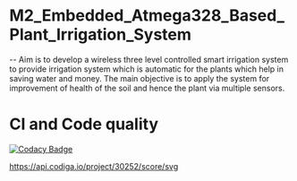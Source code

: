 # M2_Embedded_Atmega328_Based_Plant_Irrigation_System

-- Aim is to develop a wireless three level controlled smart irrigation system to provide irrigation system which is automatic for the plants which help in saving water and money. The main objective is to apply the system for improvement of health of the soil and hence the plant via multiple sensors.

# CI and Code quality

[![Codacy Badge](https://app.codacy.com/project/badge/Grade/6062244d51cf47d7b7e79762a0695f2c)](https://www.codacy.com/gh/allagaddanandini/M2_Embedded_Atmega328_Based_Plant_Irrigation_System/dashboard?utm_source=github.com&amp;utm_medium=referral&amp;utm_content=allagaddanandini/M2_Embedded_Atmega328_Based_Plant_Irrigation_System&amp;utm_campaign=Badge_Grade)

https://api.codiga.io/project/30252/score/svg
